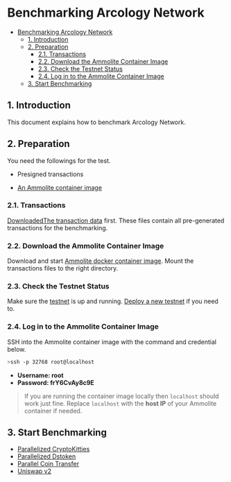 # Benchmarking Arcology Network

- [Benchmarking Arcology Network](#benchmarking-arcology-network)
  - [1. Introduction](#1-introduction)
  - [2. Preparation](#2-preparation)
    - [2.1. Transactions](#21-transactions)
    - [2.2. Download the Ammolite Container Image](#22-download-the-ammolite-container-image)
    - [2.3. Check the Testnet Status](#23-check-the-testnet-status)
    - [2.4. Log in to the Ammolite Container Image](#24-log-in-to-the-ammolite-container-image)
  - [3. Start Benchmarking](#3-start-benchmarking)

## 1. Introduction

This document explains how to benchmark Arcology Network.

## 2. Preparation
You need the followings for the test.

- Presigned transactions

- [An Ammolite container image](./ammolite-client.md)

### 2.1. Transactions

[DownloadedThe transaction data](https://github.com/arcology-network/presigned-transactions) first. These files contain all pre-generated transactions for the benchmarking. 

### 2.2. Download the Ammolite Container Image

Download and start [Ammolite docker container image](../deployment/ammolite-client.md). Mount the transactions files to the right directory.

### 2.3. Check the Testnet Status

Make sure the [testnet](../deployment/troubleshooting/check-testnet-status.md) is up and running. [Deploy a new testnet](../deployment/deployment-comparison.md) if you need to.

### 2.4. Log in to the Ammolite Container Image

SSH into the Ammolite container image with the command and credential below.

```sh
>ssh -p 32768 root@localhost
```

- **Username: root**
- **Password: frY6CvAy8c9E**

> If you are running the container image locally then `localhost` should work just fine. Replace `localhost` with the **host IP** of your Ammolite container if needed.

## 3. Start Benchmarking

- [Parallelized CryptoKitties](https://github.com/arcology-network/parallel-kitties)
- [Parallelized Dstoken](https://github.com/arcology-network/parallel-dstoken)
- [Parallel Coin Transfer](https://github.com/arcology-network/parallel-coin-transfer)
- [Uniswap v2](https://github.com/arcology-network/uniswap-testing)
